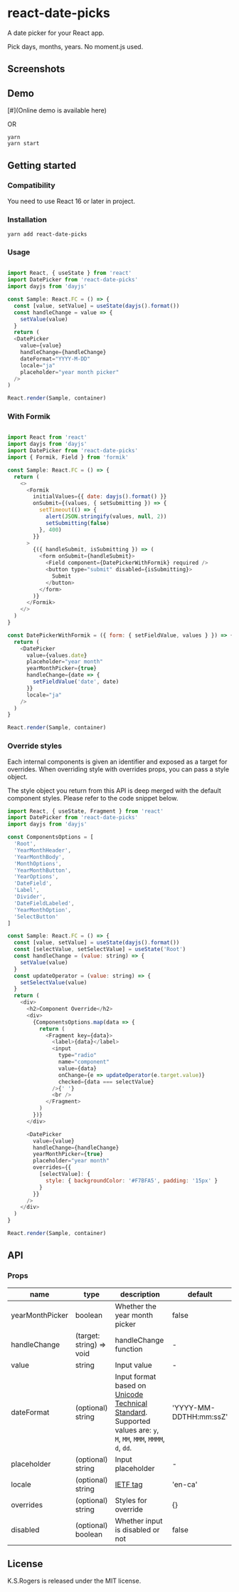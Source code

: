 # react-date-picks
A date picker for your React app.

Pick days, months, years.
No moment.js used.

## Screenshots


## Demo
[#](Online demo is available here)

OR

```
yarn
yarn start
```

## Getting started

### Compatibility

You need to use React 16 or later in project.

### Installation

```
yarn add react-date-picks
```

### Usage


```js

import React, { useState } from 'react'
import DatePicker from 'react-date-picks'
import dayjs from 'dayjs'

const Sample: React.FC = () => {
  const [value, setValue] = useState(dayjs().format())
  const handleChange = value => {
    setValue(value)
  }
  return (
  <DatePicker
    value={value}
    handleChange={handleChange}
    dateFormat="YYYY-M-DD"
    locale="ja"
    placeholder="year month picker"
  />
)

React.render(Sample, container)
```

### With Formik

```js

import React from 'react'
import dayjs from 'dayjs'
import DatePicker from 'react-date-picks'
import { Formik, Field } from 'formik'

const Sample: React.FC = () => {
  return (
    <>
      <Formik
        initialValues={{ date: dayjs().format() }}
        onSubmit={(values, { setSubmitting }) => {
          setTimeout(() => {
            alert(JSON.stringify(values, null, 2))
            setSubmitting(false)
          }, 400)
        }}
      >
        {({ handleSubmit, isSubmitting }) => (
          <form onSubmit={handleSubmit}>
            <Field component={DatePickerWithFormik} required />
            <button type="submit" disabled={isSubmitting}>
              Submit
            </button>
          </form>
        )}
      </Formik>
    </>
  )
}

const DatePickerWithFormik = ({ form: { setFieldValue, values } }) => {
  return (
    <DatePicker
      value={values.date}
      placeholder="year month"
      yearMonthPicker={true}
      handleChange={date => {
        setFieldValue('date', date)
      }}
      locale="ja"
    />
  )
}

React.render(Sample, container)
```


### Override styles

Each internal components is given an identifier and exposed as a target for overrides.
When overriding style with overrides props, you can pass a style object.

The style object you return from this API is deep merged with the default component styles.
Please refer to the code snippet below.

```js
import React, { useState, Fragment } from 'react'
import DatePicker from 'react-date-picks'
import dayjs from 'dayjs'

const ComponentsOptions = [
  'Root',
  'YearMonthHeader',
  'YearMonthBody',
  'MonthOptions',
  'YearMonthButton',
  'YearOptions',
  'DateField',
  'Label',
  'Divider',
  'DateFieldLabeled',
  'YearMonthOption',
  'SelectButton'
]

const Sample: React.FC = () => {
  const [value, setValue] = useState(dayjs().format())
  const [selectValue, setSelectValue] = useState('Root')
  const handleChange = (value: string) => {
    setValue(value)
  }
  const updateOperator = (value: string) => {
    setSelectValue(value)
  }
  return (
    <div>
      <h2>Component Override</h2>
      <div>
        {ComponentsOptions.map(data => {
          return (
            <Fragment key={data}>
              <label>{data}</label>
              <input
                type="radio"
                name="component"
                value={data}
                onChange={e => updateOperator(e.target.value)}
                checked={data === selectValue}
              />{' '}
              <br />
            </Fragment>
          )
        })}
      </div>

      <DatePicker
        value={value}
        handleChange={handleChange}
        yearMonthPicker={true}
        placeholder="year month"
        overrides={{
          [selectValue]: {
            style: { backgroundColor: '#F7BFA5', padding: '15px' }
          }
        }}
      />
    </div>
  )
}

React.render(Sample, container)
```

## API

### Props

| name     | type    | description     | default  |
|----------|-------|----------|--------------|
|yearMonthPicker | boolean |  Whether the year month picker | false |
|handleChange | (target: string) => void | handleChange function | - |
|value | string | Input value | - |
|dateFormat | (optional) string | Input format based on [Unicode Technical Standard](https://www.unicode.org/reports/tr35/tr35-dates.html#Date_Field_Symbol_Table). Supported values are: `y`, `M`, `MM`, `MMM`, `MMMM`, `d`, `dd`. | 'YYYY-MM-DDTHH:mm:ssZ' |
|placeholder | (optional) string | Input placeholder | - |
|locale | (optional) string | [IETF tag](https://en.wikipedia.org/wiki/IETF_language_tag) | 'en-ca' |
|overrides | (optional) string | Styles for override | {} |
|disabled | (optional) boolean | Whether input is disabled or not | false |

## License

K.S.Rogers is released under the MIT license.
